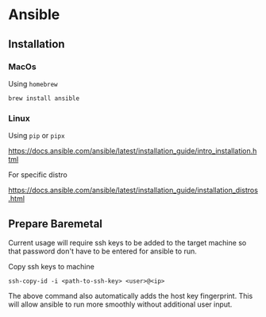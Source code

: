 # Ansible

## Installation

### MacOs

Using `homebrew`

```
brew install ansible
```

### Linux

Using `pip` or `pipx`

https://docs.ansible.com/ansible/latest/installation_guide/intro_installation.html

For specific distro

https://docs.ansible.com/ansible/latest/installation_guide/installation_distros.html

## Prepare Baremetal

Current usage will require ssh keys to be added to the target machine so that password don't have to be entered for ansible to run.

Copy ssh keys to machine
```
ssh-copy-id -i <path-to-ssh-key> <user>@<ip>
```
The above command also automatically adds the host key fingerprint. This will allow ansible to run more smoothly without additional user input.